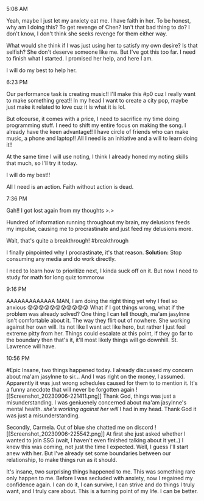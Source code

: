 
5:08 AM

Yeah, maybe I just let my anxiety eat me. I have faith in her.
To be honest, why am I doing this? To get revenge of Chen? Isn't that bad thing to do?
I don't know, I don't think she seeks revenge for them either way.

What would she think if I was just using her to satisfy my own desire? Is that selfish?
She don't deserve someone like me. But I've got this too far. I need to finish what I started.
I promised her help, and here I am.

I will do my best to help her.

6:23 PM

Our performance task is creating music!! I'll make this #p0 cuz I really want to make something great!!
In my head I want to create a city pop, maybe just make it related to love cuz it is what it is lol.

But ofcourse, it comes with a price, I need to sacrifice my time doing programming stuff. I need to shift my entire focus on making the song.
I already have the keen advantage!! I have circle of friends who can make music, a phone and laptop!! All I need is an initiative and a will to learn doing it!!

At the same time I will use noting, I think I already honed my noting skills that much, so I'll try it today.

I will do my best!!

All I need is an action. Faith without action is dead.

7:36 PM

Gah!! I got lost again from my thoughts >.>

Hundred of information running throughout my brain, my delusions feeds my impulse, causing me to procrastinate and just feed my delusions more.

Wait, that's quite a breakthrough! #breakthrough

I finally pinpointed why I procrastinate, it's that reason. 
**Solution:** Stop consuming any media and do work directly.

I need to learn how to prioritize next, I kinda suck off on it. But now I need to study for math for long quiz tommorow 

9:16 PM

AAAAAAAAAAAAA MAN, I am doing the right thing yet why I feel so anxious 😰😰😰😰😰😰😰😰😰😰😰
What if I got things wrong, what if the problem was already solved?
One thing I can tell though, ma'am jasylnne isn't comfortable about it. The way they flirt out of nowhere. She working against her own will.
Its not like I want act like hero, but rather I just feel extreme pitty from her. Things could escalate at this point, if they go far to the boundary then that's it, it'll most likely things will go downhill. St. Lawrence will have.

10:56 PM

#Epic
Insane, two things happened today.
I already discussed my concern about ma'am jasylnne to sir... And I was right on the money, I assumed. Apparently it was just wrong schedules caused for them to to mention it. It's a funny anecdote that will never be forgotten again ![[Screenshot_20230906-221411.png]]
Thank God, things was just a misunderstanding. I was geniuenely concerned about ma'am jasylnne's mental health. *she's working against her will* I had in my head. 
Thank God it was just a misunderstanding.

Secondly, Carmela. Out of blue she chatted me on discord ![[Screenshot_20230906-225542.png]]
At first she just asked whether I wanted to join SSG (wait, I haven't even finished talking about it yet..) 
I knew this was coming, not just the time I expected. 
Well, I guess I'll start anew with her. But I've already set some boundaries between our relationship, to make things run as it should. 

It's insane, two surprising things happened to me. This was something rare only happen to me. 
Before I was secluded with anxiety, now I regained my confidence again. I can do it, I can survive, I can strive and do things I truly want, and I truly care about. 
This is a turning point of my life. 
I can be better.
